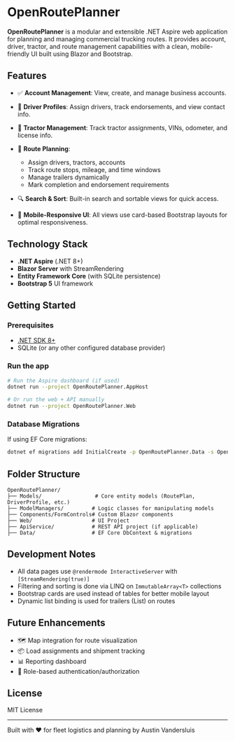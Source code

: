 # OpenRoutePlanner

**OpenRoutePlanner** is a modular and extensible .NET Aspire web application for planning and managing commercial trucking routes. It provides account, driver, tractor, and route management capabilities with a clean, mobile-friendly UI built using Blazor and Bootstrap.

## Features

* ✅ **Account Management**: View, create, and manage business accounts.
* 🚛 **Driver Profiles**: Assign drivers, track endorsements, and view contact info.
* 🚜 **Tractor Management**: Track tractor assignments, VINs, odometer, and license info.
* 🧭 **Route Planning**:

  * Assign drivers, tractors, accounts
  * Track route stops, mileage, and time windows
  * Manage trailers dynamically
  * Mark completion and endorsement requirements
* 🔍 **Search & Sort**: Built-in search and sortable views for quick access.
* 📱 **Mobile-Responsive UI**: All views use card-based Bootstrap layouts for optimal responsiveness.

## Technology Stack

* **.NET Aspire** (.NET 8+)
* **Blazor Server** with StreamRendering
* **Entity Framework Core** (with SQLite persistence)
* **Bootstrap 5** UI framework

## Getting Started

### Prerequisites

* [.NET SDK 8+](https://dotnet.microsoft.com/en-us/download)
* SQLite (or any other configured database provider)

### Run the app

```bash
# Run the Aspire dashboard (if used)
dotnet run --project OpenRoutePlanner.AppHost

# Or run the web + API manually
dotnet run --project OpenRoutePlanner.Web
```

### Database Migrations

If using EF Core migrations:

```bash
dotnet ef migrations add InitialCreate -p OpenRoutePlanner.Data -s OpenRoutePlanner.Web
```

## Folder Structure

```
OpenRoutePlanner/
├── Models/                 # Core entity models (RoutePlan, DriverProfile, etc.)
├── ModelManagers/         # Logic classes for manipulating models
├── Components/FormControls# Custom Blazor components
├── Web/                   # UI Project
├── ApiService/            # REST API project (if applicable)
├── Data/                  # EF Core DbContext & migrations
```

## Development Notes

* All data pages use `@rendermode InteractiveServer` with `[StreamRendering(true)]`
* Filtering and sorting is done via LINQ on `ImmutableArray<T>` collections
* Bootstrap cards are used instead of tables for better mobile layout
* Dynamic list binding is used for trailers (List<string>) on routes

## Future Enhancements

* 🗺️ Map integration for route visualization
* 📦 Load assignments and shipment tracking
* 📊 Reporting dashboard
* 🔐 Role-based authentication/authorization

## License

MIT License

---

Built with ❤️ for fleet logistics and planning by Austin Vandersluis
